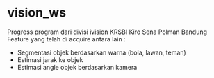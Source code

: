 # vision_ws
Progress program dari divisi ivision KRSBI Kiro Sena Polman Bandung
Feature yang telah di acquire antara lain :
- Segmentasi objek berdasarkan warna (bola, lawan, teman)
- Estimasi jarak ke objek
- Estimasi angle objek berdasarkan kamera
